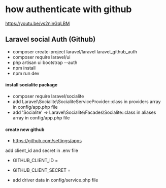 # how authenticate with github  

https://youtu.be/vs2ninGqLBM

## Laravel social Auth (Github)

- composer create-project laravel/laravel laravel_github_auth
- composer require laravel/ui 
- php artisan ui bootstrap --auth
- npm install
- npm run dev 

#### install socialite package
- composer require laravel/socialite
- add Laravel\Socialite\SocialiteServiceProvider::class in providers array in config/app.php file
- add 'Socialite' => Laravel\Socialite\Facades\Socialite::class  in aliases array in config/app.php file

#### create new github 
- https://github.com/settings/apps

add client_id and secret in .env file  
- GITHUB_CLIENT_ID = 
- GITHUB_CLIENT_SECRET = 

- add driver data in config/service.php file
